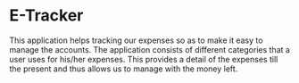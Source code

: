 E-Tracker
=========

This application helps tracking our expenses so as to make it easy to manage the accounts. The application consists of different categories that a user uses for his/her expenses. This provides a detail of the expenses till the present and thus allows us to manage with the money left.
